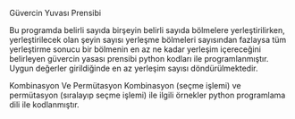 Güvercin Yuvası Prensibi

Bu programda belirli sayıda birşeyin belirli sayıda bölmelere yerleştirilirken, yerleştirilecek olan şeyin sayısı yerleşme bölmeleri sayısından fazlaysa tüm yerleştirme sonucu bir bölmenin en az ne kadar yerleşim içereceğini belirleyen güvercin yasası prensibi python kodları ile programlanmıştır. Uygun değerler girildiğinde en az yerleşim sayısı döndürülmektedir.

Kombinasyon Ve Permütasyon
Kombinasyon (seçme işlemi) ve permütasyon (sıralayıp seçme işlemi) ile ilgili örnekler python programlama dili ile kodlanmıştır. 
